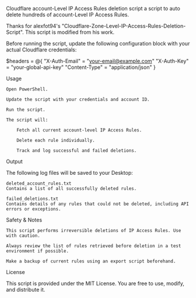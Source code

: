 Cloudflare account-Level IP Access Rules deletion script
a script to auto delete hundreds of account-Level IP Access Rules.

Thanks for alexfot94's "Cloudflare-Zone-Level-IP-Access-Rules-Deletion-Script". This script is modified from his work.


Before running the script, update the following configuration block with your actual Cloudflare credentials:

$headers = @{
  "X-Auth-Email" = "your-email@example.com"
  "X-Auth-Key"   = "your-global-api-key"
  "Content-Type" = "application/json"
}

Usage

    Open PowerShell.

    Update the script with your credentials and account ID.

    Run the script.

    The script will:

        Fetch all current account-level IP Access Rules.

        Delete each rule individually.

        Track and log successful and failed deletions.

Output

The following log files will be saved to your Desktop:

    deleted_account_rules.txt
    Contains a list of all successfully deleted rules.

    failed_deletions.txt
    Contains details of any rules that could not be deleted, including API errors or exceptions.

Safety & Notes

    This script performs irreversible deletions of IP Access Rules. Use with caution.

    Always review the list of rules retrieved before deletion in a test environment if possible.

    Make a backup of current rules using an export script beforehand.

License

This script is provided under the MIT License. You are free to use, modify, and distribute it.
